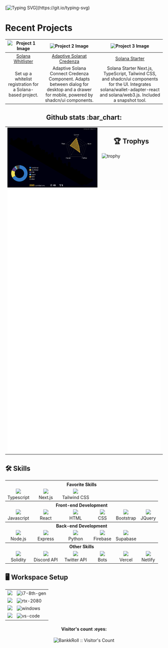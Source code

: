 [![Typing SVG](https://readme-typing-svg.demolab.com?font=Fira+Code&size=37&duration=2000&pause=2000&color=07D8FF&center=true&vCenter=true&multiline=true&width=900&height=200&lines=%F0%9F%91%8B+Hello!+I'm+Bankk;Thanks+for+checking+out+my+GitHub!;%E2%AD%90+Anything+you+find+useful!;Contact+me+if+you+have+any+questions!)](https://git.io/typing-svg)

# Recent Projects

| ![Project 1 Image](https://github.com/BankkRoll/BankkRoll/assets/106103625/8e367f5d-6971-471b-b3c7-1c5e51dced63) | ![Project 2 Image](https://private-user-images.githubusercontent.com/106103625/300292776-204e21d4-910e-40e9-8cc9-a7c3d898942d.png?jwt=eyJhbGciOiJIUzI1NiIsInR5cCI6IkpXVCJ9.eyJpc3MiOiJnaXRodWIuY29tIiwiYXVkIjoicmF3LmdpdGh1YnVzZXJjb250ZW50LmNvbSIsImtleSI6ImtleTUiLCJleHAiOjE3MDY4MTM2ODMsIm5iZiI6MTcwNjgxMzM4MywicGF0aCI6Ii8xMDYxMDM2MjUvMzAwMjkyNzc2LTIwNGUyMWQ0LTkxMGUtNDBlOS04Y2M5LWE3YzNkODk4OTQyZC5wbmc_WC1BbXotQWxnb3JpdGhtPUFXUzQtSE1BQy1TSEEyNTYmWC1BbXotQ3JlZGVudGlhbD1BS0lBVkNPRFlMU0E1M1BRSzRaQSUyRjIwMjQwMjAxJTJGdXMtZWFzdC0xJTJGczMlMkZhd3M0X3JlcXVlc3QmWC1BbXotRGF0ZT0yMDI0MDIwMVQxODQ5NDNaJlgtQW16LUV4cGlyZXM9MzAwJlgtQW16LVNpZ25hdHVyZT0xZDkyNjU4YjRhY2EwYTQ2ZGIzODM5ZDk4NTlkNWY4ZDQyNDhkMTI3M2JiMGY1ZTczOWIwZTFkOGM5ZDM4ZjIxJlgtQW16LVNpZ25lZEhlYWRlcnM9aG9zdCZhY3Rvcl9pZD0wJmtleV9pZD0wJnJlcG9faWQ9MCJ9.OOx7Vn7coKbftfPxHaxeAHn3vz1QhIZ2dSyfOWW9nPU) | ![Project 3 Image](https://private-user-images.githubusercontent.com/106103625/299863595-af316bf3-344e-492d-8f2a-ba6e36cf4730.png?jwt=eyJhbGciOiJIUzI1NiIsInR5cCI6IkpXVCJ9.eyJpc3MiOiJnaXRodWIuY29tIiwiYXVkIjoicmF3LmdpdGh1YnVzZXJjb250ZW50LmNvbSIsImtleSI6ImtleTUiLCJleHAiOjE3MDY4MTM1NDcsIm5iZiI6MTcwNjgxMzI0NywicGF0aCI6Ii8xMDYxMDM2MjUvMjk5ODYzNTk1LWFmMzE2YmYzLTM0NGUtNDkyZC04ZjJhLWJhNmUzNmNmNDczMC5wbmc_WC1BbXotQWxnb3JpdGhtPUFXUzQtSE1BQy1TSEEyNTYmWC1BbXotQ3JlZGVudGlhbD1BS0lBVkNPRFlMU0E1M1BRSzRaQSUyRjIwMjQwMjAxJTJGdXMtZWFzdC0xJTJGczMlMkZhd3M0X3JlcXVlc3QmWC1BbXotRGF0ZT0yMDI0MDIwMVQxODQ3MjdaJlgtQW16LUV4cGlyZXM9MzAwJlgtQW16LVNpZ25hdHVyZT1kN2Q1ZDI2ZDQxYzcxNGFjNzZjMjk4ODZlYzVlZDk0ZTZjYzQ5MjFlZWU4YzZkNzJiNjQxYzQyMGY5ZWI2NjQyJlgtQW16LVNpZ25lZEhlYWRlcnM9aG9zdCZhY3Rvcl9pZD0wJmtleV9pZD0wJnJlcG9faWQ9MCJ9.OFtx5mKkWp1uId39NEtHmkK9HFCPMkWI5XWxcCdeG3Y) |
|:-----------------------------------:|:-----------------------------------:|:-----------------------------------:|
| [Solana Whitlister](https://github.com/BankkRoll/solana-whitelist) | [Adaptive Solanat Credenza](https://github.com/BankkRoll/solana-credenza) | [Solana Starter](https://github.com/BankkRoll/solana-starter) |
| Set up a whitelist registration for a Solana-based project. | Adaptive Solana Connect Credenza Component. Adapts between dialog for desktop and a drawer for mobile, powered by shadcn/ui components. | Solana Starter Next.js, TypeScript, Tailwind CSS, and shadcn/ui components for the UI. Integrates solana/wallet-adapter-react and solana/web3.js. Included a snapshot tool. |




<h2 align="center">Github stats :bar_chart:</h2>
<table>
  <tr>
    <td valign="top" width="60%">
      <img src="./profile-3d-contrib/profile-night-rainbow.svg" width="100%" alt="Github stats">
    </td>
    <td valign="top" width="40%">
      <h2 align="center">🏆 Trophys</h2>
      <img src="https://github-profile-trophy.vercel.app/?username=BankkRoll&theme=onedark" width="100%" alt="trophy">
    </td>
  </tr>
  <tr>
    <td colspan="6" valign="center">
      <img src="./github-metrics.svg" alt="Metrics">
    </td>
  </tr>
</table>
<p align="center">
<h2>🛠️ Skills</h2>
<table>
  <tr>
    <th colspan="7" align="center">Favorite Skills</th>
  </tr>
  <tr>
    <td align="center">
      <a href="https://skillicons.dev">
        <img src="https://skillicons.dev/icons?i=typescript">
      </a>
      <br>Typescript
    </td>
    <td align="center">
      <a href="https://skillicons.dev">
        <img src="https://skillicons.dev/icons?i=next">
      </a>
      <br>Next.js
    </td>
    <td align="center">
      <a href="https://skillicons.dev">
        <img src="https://skillicons.dev/icons?i=tailwind">
      </a>
      <br>Tailwind CSS
    </td>
  </tr>
  <tr>
    <th colspan="7" align="center">Front-end Development</th>
  </tr>
  <tr>
    <td align="center">
      <a href="https://skillicons.dev">
        <img src="https://skillicons.dev/icons?i=javascript">
      </a>
      <br>Javascript
    </td>
    <td align="center">
      <a href="https://skillicons.dev">
        <img src="https://skillicons.dev/icons?i=react">
      </a>
      <br>React
    </td>
    <td align="center">
      <a href="https://skillicons.dev">
        <img src="https://skillicons.dev/icons?i=html">
      </a>
      <br>HTML
    </td>
    <td align="center">
      <a href="https://skillicons.dev">
        <img src="https://skillicons.dev/icons?i=css">
      </a>
      <br>CSS
    </td>
    <td align="center">
      <a href="https://skillicons.dev">
        <img src="https://skillicons.dev/icons?i=bootstrap">
      </a>
      <br>Bootstrap
    </td>
    <td align="center">
      <a href="https://skillicons.dev">
        <img src="https://skillicons.dev/icons?i=jquery">
      </a>
      <br>JQuery
    </td>
  </tr>
  <tr>
    <th colspan="7" align="center">Back-end Development</th>
  </tr>
  <tr>
    <td align="center">
      <a href="https://skillicons.dev">
        <img src="https://skillicons.dev/icons?i=nodejs">
      </a>
      <br>Node.js
    </td>
    <td align="center">
      <a href="https://skillicons.dev">
        <img src="https://skillicons.dev/icons?i=express">
      </a>
      <br>Express
    </td>
    <td align="center">
      <a href="https://skillicons.dev">
        <img src="https://skillicons.dev/icons?i=python">
      </a>
      <br>Python
    </td>
    <td align="center">
      <a href="https://skillicons.dev">
        <img src="https://skillicons.dev/icons?i=firebase">
      </a>
      <br>Firebase
    </td>
    <td align="center">
      <a href="https://skillicons.dev">
        <img src="https://skillicons.dev/icons?i=supabase">
      </a>
      <br>Supabase
    </td>
  </tr>
  <tr>
    <th colspan="7" align="center">Other Skills</th>
  </tr>
  <td align="center">
    <a href="https://skillicons.dev">
      <img src="https://skillicons.dev/icons?i=solidity">
    </a>
    <br>Solidity
  </td>
  <td align="center">
    <a href="https://skillicons.dev">
      <img src="https://skillicons.dev/icons?i=discord">
    </a>
    <br>Discord API
  </td>
  <td align="center">
    <a href="https://skillicons.dev">
      <img src="https://skillicons.dev/icons?i=twitter">
    </a>
    <br>Twitter API
  </td>
  <td align="center">
    <a href="https://skillicons.dev">
      <img src="https://skillicons.dev/icons?i=bots">
    </a>
    <br>Bots
  </td>
  <td align="center">
    <a href="https://skillicons.dev">
      <img src="https://skillicons.dev/icons?i=vercel">
    </a>
    <br>Vercel
  </td>
  <td align="center">
    <a href="https://skillicons.dev">
      <img src="https://skillicons.dev/icons?i=netlify">
    </a>
    <br>Netlify
  </td>
  </tr>
</table>
</p>
<h2> 🖥️ Workspace Setup</h2>
<table>
  <tr>
    <td>
      <img src="https://i.ibb.co/5TrdbWC/imageedit-14-2619558547.png" width="50" />
    </td>
    <td>
      <img src="https://img.shields.io/badge/Intel-Core_i7_8th-0071C5?style=for-the-badge&logo=intel&logoColor=white" alt="i7-8th-gen" />
    </td>
  </tr>
  <tr>
    <td>
      <img src="https://i.ibb.co/1GC0VqC/imageedit-19-8970180062.gif" width="50" />
    </td>
    <td>
      <img src="https://img.shields.io/badge/NVIDIA-RTX_2080-76B900?style=for-the-badge&logo=nvidia&logoColor=white" alt="rtx-2080" />
    </td>
  </tr>
  <tr>
    <td>
      <img src="https://i.ibb.co/hBgDy3Q/imageedit-7-3135521893.png" width="50" />
    </td>
    <td>
      <img src="https://img.shields.io/badge/Windows_11-0078D6?style=for-the-badge&logo=windows&logoColor=white" alt="windows" />
    </td>
  </tr>
  <tr>
    <td>
      <img src="https://skillicons.dev/icons?i=vscode" width="50" />
    </td>
    <td>
      <img src="https://img.shields.io/badge/VS_Code-007ACC?style=for-the-badge&logo=Visual-Studio-Code&logoColor=white" alt="vs-code" />
    </td>
  </tr>
</table>
<h4 align="center">Visitor's count :eyes:</h4>
<p align="center">
  <img src="https://profile-counter.glitch.me/{BankkRoll}/count.svg" alt="BankkRoll :: Visitor's Count" />
</p>

